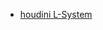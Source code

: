 * [houdini L-System](https://github.com/FofightFong/All_In_One/blob/master/special_effects/lsystem/houdini_lsystem.md)
